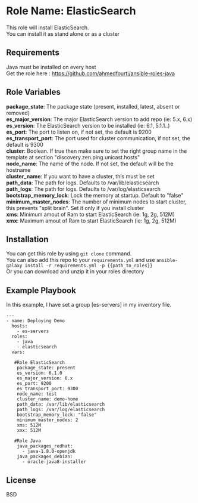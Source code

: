 Role Name: ElasticSearch
========================

This role will install ElasticSearch.  
You can install it as stand alone or as a cluster

Requirements
------------

Java must be installed on every host  
Get the role here : https://github.com/ahmedfourti/ansible-roles-java  

Role Variables
--------------

**package_state**: The package state (present, installed, latest, absent or removed)     
**es_major_version**: The major ElasticSearch version to add repo (ie: 5.x, 6.x)   
**es_version**: The ElasticSearch version to be installed (ie: 6.1, 5.1.1..)     
**es_port**: The port to listen on, if not set, the default is 9200        
**es_transport_port**: The port used for cluster communication, if not set, the default is 9300  
**cluster**: Boolean. If true then make sure to set the right group name in the template at section "discovery.zen.ping.unicast.hosts"     
**node_name**: The name of the node. If not set, the default will be the hostname    
**cluster_name**: If you want to have a cluster, this must be set      
**path_data**: The path for logs. Defaults to /var/lib/elasticsearch    
**path_logs**: The path for logs. Defaults to /var/log/elasticsearch             
**bootstrap_memory_lock**: Lock the memory at startup. Default to "false"  
**minimum_master_nodes**: The number of minimum nodes to start cluster, this prevents "split brain". Set it only if you install cluster  
**xms**: Minimum amout of Ram to start ElasticSearch (ie: 1g, 2g, 512M)    
**xmx**: Maximum amout of Ram to start ElasticSearch (ie: 1g, 2g, 512M)       

Installation
------------

You can get this role by using ```git clone``` command.  
You can also add this repo to your ```requirements.yml``` and use ```ansible-galaxy install -r requirements.yml -p {{path_to_roles}}```  
Or you can download and unzip it in your roles directory  


Example Playbook
----------------

In this example, I have set a group [es-servers] in my inventory file.  

    ---
    - name: Deploying Demo
      hosts:
        - es-servers
      roles:
        - java
        - elasticsearch
      vars:
      
       #Role ElasticSearch
        package_state: present
        es_version: 6.1.0
        es_major_version: 6.x
        es_port: 9200
        es_transport_port: 9300
        node_name: test
        cluster_name: demo-home
        path_data: /var/lib/elasticsearch
        path_logs: /var/log/elasticsearch
        bootstrap_memory_lock: "false"
        minimum_master_nodes: 2
        xms: 512M
        xmx: 512M
        
       #Role Java
        java_packages_redhat:
          - java-1.8.0-openjdk
        java_packages_debian:
          - oracle-java8-installer

License
-------

BSD

